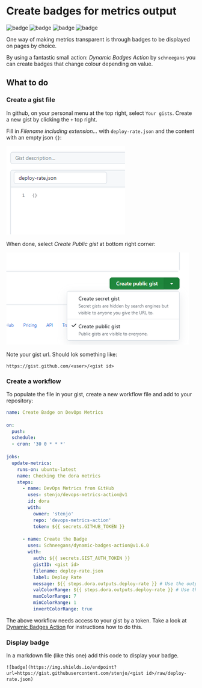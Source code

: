 # Create badges for metrics output

![badge](https://img.shields.io/endpoint?url=https://gist.githubusercontent.com/stenjo/ebb0efc5ab5afb32eae4d0cdc60d563a/raw/deploy-rate.json) ![badge](https://img.shields.io/endpoint?url=https://gist.githubusercontent.com/stenjo/ebb0efc5ab5afb32eae4d0cdc60d563a/raw/lead-time.json) ![badge](https://img.shields.io/endpoint?url=https://gist.githubusercontent.com/stenjo/ebb0efc5ab5afb32eae4d0cdc60d563a/raw/change-failure-rate.json) ![badge](https://img.shields.io/endpoint?url=https://gist.githubusercontent.com/stenjo/ebb0efc5ab5afb32eae4d0cdc60d563a/raw/mean-time-to-restore.json)

One way of making metrics transparent is through badges to be displayed on pages by choice.

By using a fantastic small action: *Dynamic Badges Action* by `schneegans` you can create badges that change colour depending on value.

## What to do

### Create a gist file

In github, on your personal menu at the top right, select `Your gists`. Create a new gist by clicking the `+` top right.

Fill in *Filename including extension...* with `deploy-rate.json` and the content with an empty json `{}`:

![Fill in create gist form](assets/json-gist-snag.PNG)

When done, select *Create Public gist* at bottom right corner:

![Create public gist](assets/create-gist-snag.PNG)

Note your gist url. Should lok something like:

```
https://gist.github.com/<user>/<gist id>
```

### Create a workflow

To populate the file in your gist, create a new workflow file and add to your repository:

```yaml
name: Create Badge on DevOps Metrics

on: 
  push:
  schedule:
  - cron: '30 0 * * *'

jobs:
  update-metrics:
    runs-on: ubuntu-latest
    name: Checking the dora metrics
    steps:
      - name: DevOps Metrics from GitHub
        uses: stenjo/devops-metrics-action@v1
        id: dora
        with:
          owner: 'stenjo'
          repo: 'devops-metrics-action'
          token: ${{ secrets.GITHUB_TOKEN }}

      - name: Create the Badge
        uses: Schneegans/dynamic-badges-action@v1.6.0
        with:
          auth: ${{ secrets.GIST_AUTH_TOKEN }}
          gistID: <gist id>
          filename: deploy-rate.json
          label: Deploy Rate
          message: ${{ steps.dora.outputs.deploy-rate }} # Use the output from the `dora` step
          valColorRange: ${{ steps.dora.outputs.deploy-rate }} # Use the output from the `dora` step
          maxColorRange: 7
          minColorRange: 1
          invertColorRange: true
```

The above workflow needs access to your gist by a token. Take a look at [Dynamic Badges Action](https://github.com/marketplace/actions/dynamic-badges) for instructions how to do this.

### Display badge

In a markdown file (like this one) add this code to display your badge.

```
![badge](https://img.shields.io/endpoint?url=https://gist.githubusercontent.com/stenjo/<gist id>/raw/deploy-rate.json)
```
